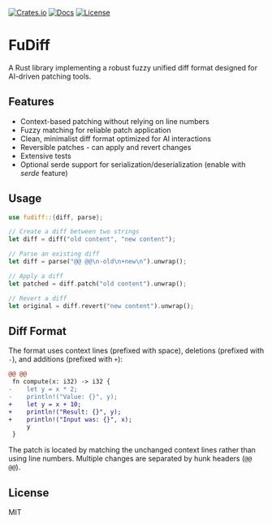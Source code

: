 [![Crates.io](https://img.shields.io/crates/v/fudiff.svg)](https://crates.io/crates/fudiff)
[![Docs](https://img.shields.io/docsrs/fudiff)](https://docs.rs/fudiff)
[![License](https://img.shields.io/badge/license-MIT-blue.svg)](https://opensource.org/licenses/MIT)

# FuDiff

A Rust library implementing a robust fuzzy unified diff format designed for AI-driven patching tools.

## Features

- Context-based patching without relying on line numbers
- Fuzzy matching for reliable patch application
- Clean, minimalist diff format optimized for AI interactions 
- Reversible patches - can apply and revert changes
- Extensive tests
- Optional serde support for serialization/deserialization (enable with *serde* feature)

## Usage

```rust
use fudiff::{diff, parse};

// Create a diff between two strings
let diff = diff("old content", "new content");

// Parse an existing diff
let diff = parse("@@ @@\n-old\n+new\n").unwrap();

// Apply a diff
let patched = diff.patch("old content").unwrap();

// Revert a diff
let original = diff.revert("new content").unwrap();
```

## Diff Format

The format uses context lines (prefixed with space), deletions (prefixed with
`-`), and additions (prefixed with `+`):

```diff
@@ @@
 fn compute(x: i32) -> i32 {
-    let y = x * 2;
-    println!("Value: {}", y);
+    let y = x + 10;
+    println!("Result: {}", y);
+    println!("Input was: {}", x);
     y
 }
```

The patch is located by matching the unchanged context lines rather than using
line numbers. Multiple changes are separated by hunk headers (`@@ @@`).

## License

MIT
